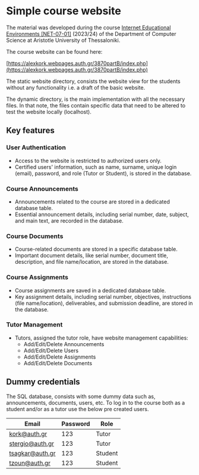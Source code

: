 # Simple course website

The material was developed during the course [Internet Educational Environments
[NET-07-01]](https://elearning.auth.gr/course/view.php?id=8120) (2023/24) of the
Department of Computer Science at Aristotle University of Thessaloniki.<br/> 

The course website can be found here: 

<p align="center">

[https://alexkork.webpages.auth.gr/3870partB/index.php](https://alexkork.webpages.auth.gr/3870partB/index.php)

</p>

The static website directory, consists the website view for the students without
any functionality i.e. a draft of the basic website.

The dynamic directory, is the main implementation with all the necessary files.
In that note, the files contain specific data that need to be altered to test
the website locally (localhost).

## Key features

### User Authentication
- Access to the website is restricted to authorized users only.
- Certified users' information, such as name, surname, unique login (email), 
password, and role (Tutor or Student), is stored in the database.

### Course Announcements
- Announcements related to the course are stored in a dedicated database table.
- Essential announcement details, including serial number, date, subject, and 
main text, are recorded in the database.

### Course Documents
- Course-related documents are stored in a specific database table.
- Important document details, like serial number, document title, description, 
and file name/location, are stored in the database.

### Course Assignments
- Course assignments are saved in a dedicated database table.
- Key assignment details, including serial number, objectives, instructions 
(file name/location), deliverables, and submission deadline, are stored in the 
database.

### Tutor Management
- Tutors, assigned the tutor role, have website management capabilities:
    - Add/Edit/Delete Announcements
    - Add/Edit/Delete Users
    - Add/Edit/Delete Assignments
    - Add/Edit/Delete Documents

## Dummy credentials 

The SQL database, consists with some dummy data such as, announcements, 
documents, users, etc. To log in to the course both as a student and/or as a 
tutor use the below pre created users.

| Email | Password | Role |
| ------------- | ------------- | ------------- |
| kork@auth.gr | 123  | Tutor  |
| stergio@auth.gr | 123 | Tutor |
| tsagkar@auth.gr | 123  | Student  |
| tzoun@auth.gr | 123 | Student |

